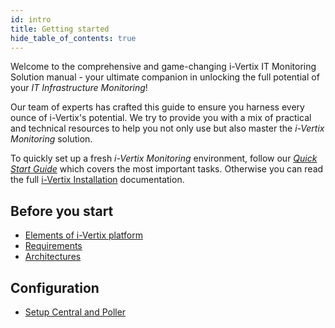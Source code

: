 ```yaml
---
id: intro
title: Getting started
hide_table_of_contents: true
---
```


Welcome to the comprehensive and game-changing i-Vertix IT Monitoring Solution manual - your ultimate companion in unlocking the full potential of your *IT Infrastructure Monitoring*!

Our team of experts has crafted this guide to ensure you harness every ounce of i-Vertix's potential.
We try to provide you with a mix of practical and technical resources to help you not only use but also master the *i-Vertix Monitoring* solution.

To quickly set up a fresh *i-Vertix Monitoring* environment, follow our [*Quick Start Guide*](./quick-start-guide/requirements.mdx) which covers the most important tasks.
Otherwise you can read the full [i-Vertix Installation](./installation/before-you-start/platform.md) documentation.

## Before you start

* [Elements of i-Vertix platform](./installation/before-you-start/platform.md)
* [Requirements](./quick-start-guide/requirements)
* [Architectures](./installation/before-you-start/architecture)

## Configuration

* [Setup Central and Poller](./quick-start-guide/setup-central-poller)
